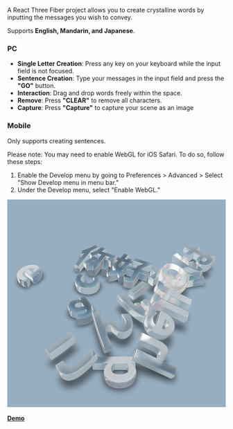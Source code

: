 A React Three Fiber project allows you to create crystalline words by inputting the messages you wish to convey.

Supports **English, Mandarin, and Japanese**.

### PC
- **Single Letter Creation**: Press any key on your keyboard while the input field is not focused.
- **Sentence Creation**: Type your messages in the input field and press the **"GO"** button.
- **Interaction**: Drag and drop words freely within the space.
- **Remove**: Press **"CLEAR"** to remove all characters.
- **Capture**: Press **"Capture"** to capture your scene as an image

### Mobile
Only supports creating sentences.

Please note: You may need to enable WebGL for iOS Safari.
To do so, follow these steps:
1. Enable the Develop menu by going to Preferences > Advanced > Select "Show Develop menu in menu bar."
2. Under the Develop menu, select "Enable WebGL."  
  
<img src='Screenshot.png' height="480px">

[**Demo**](https://momentchan.github.io/crystal-words/)
